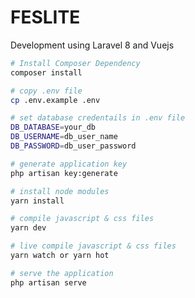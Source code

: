 # FESLITE
Development using Laravel 8 and Vuejs

```bash
# Install Composer Dependency
composer install
```

```bash
# copy .env file
cp .env.example .env
```

```bash
# set database credentails in .env file
DB_DATABASE=your_db
DB_USERNAME=db_user_name
DB_PASSWORD=db_user_password
```

```bash
# generate application key
php artisan key:generate
```

```bash
# install node modules
yarn install
```

```bash
# compile javascript & css files
yarn dev
```

```bash
# live compile javascript & css files
yarn watch or yarn hot
```

```bash
# serve the application
php artisan serve
```

